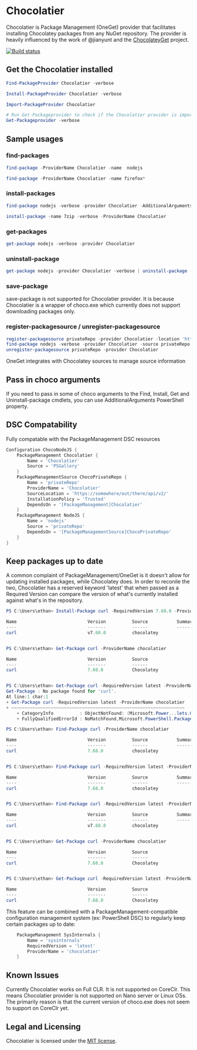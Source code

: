 # Chocolatier
Chocolatier is Package Management (OneGet) provider that facilitates installing Chocolatey packages from any NuGet repository. The provider is heavily influenced by the work of @jianyunt and the [ChocolateyGet](https://github.com/jianyunt/ChocolateyGet) project.

[![Build status](https://ci.appveyor.com/api/projects/status/14pwjwch40ww0cxd?svg=true)](https://ci.appveyor.com/project/ethanbergstrom/chocolatier)

## Get the Chocolatier installed
```PowerShell
Find-PackageProvider Chocolatier -verbose

Install-PackageProvider Chocolatier -verbose

Import-PackageProvider Chocolatier

# Run Get-Packageprovider to check if the Chocolatier provider is imported
Get-Packageprovider -verbose
```

## Sample usages
### find-packages
```PowerShell
find-package -ProviderName Chocolatier -name  nodejs

find-package -ProviderName Chocolatier -name firefox*
```

### install-packages
```PowerShell
find-package nodejs -verbose -provider Chocolatier -AdditionalArguments --exact | install-package

install-package -name 7zip -verbose -ProviderName Chocolatier
```
### get-packages
```PowerShell
get-package nodejs -verbose -provider Chocolatier
```
### uninstall-package
```PowerShell
get-package nodejs -provider Chocolatier -verbose | uninstall-package -AdditionalArguments '-y --remove-dependencies' -Verbose
```
### save-package

save-package is not supported for Chocolatier provider.
It is because Chocolatier is a wrapper of choco.exe which currently does not support downloading packages only.

### register-packagesource / unregister-packagesource
```PowerShell
register-packagesource privateRepo -provider Chocolatier -location 'https://somewhere/out/there/api/v2/'
find-package nodejs -verbose -provider Chocolatier -source privateRepo -AdditionalArguments --exact | install-package
unregister-packagesource privateRepo -provider Chocolatier
```

OneGet integrates with Chocolatey sources to manage source information

## Pass in choco arguments
If you need to pass in some of choco arguments to the Find, Install, Get and Uninstall-package cmdlets, you can use AdditionalArguments PowerShell property.

## DSC Compatability
Fully compatable with the PackageManagement DSC resources
```PowerShell
Configuration ChocoNodeJS {
	PackageManagement Chocolatier {
		Name = 'Chocolatier'
		Source = 'PSGallery'
	}
	PackageManagementSource ChocoPrivateRepo {
		Name = 'privateRepo'
		ProviderName = 'Chocolatier'
		SourceLocation = 'https://somewhere/out/there/api/v2/'
		InstallationPolicy = 'Trusted'
		DependsOn = '[PackageManagement]Chocolatier'
	}
	PackageManagement NodeJS {
		Name = 'nodejs'
		Source = 'privateRepo'
		DependsOn = '[PackageManagementSource]ChocoPrivateRepo'
	}
}
```

## Keep packages up to date
A common complaint of PackageManagement/OneGet is it doesn't allow for updating installed packages, while Chocolatey does.
In order to reconile the two, Chocolatier has a reserved keyword 'latest' that when passed as a Required Version can compare the version of what's currently installed against what's in the repository.
```PowerShell
PS C:\Users\ethan> Install-Package curl -RequiredVersion 7.60.0 -ProviderName chocolatier -Force

Name                           Version          Source           Summary
----                           -------          ------           -------
curl                           v7.60.0          chocolatey


PS C:\Users\ethan> Get-Package curl -ProviderName chocolatier

Name                           Version          Source                           ProviderName
----                           -------          ------                           ------------
curl                           7.60.0           Chocolatey                       Chocolatier


PS C:\Users\ethan> Get-Package curl -RequiredVersion latest -ProviderName chocolatier
Get-Package : No package found for 'curl'.
At line:1 char:1
+ Get-Package curl -RequiredVersion latest -ProviderName chocolatier
+ ~~~~~~~~~~~~~~~~~~~~~~~~~~~~~~~~~~~~~~~~~~~~~~~~~~~~~~~~~~~~~~~~~~
    + CategoryInfo          : ObjectNotFound: (Microsoft.Power...lets.GetPackage:GetPackage) [Get-Package], Exception
    + FullyQualifiedErrorId : NoMatchFound,Microsoft.PowerShell.PackageManagement.Cmdlets.GetPackage

PS C:\Users\ethan> Find-Package curl -ProviderName chocolatier

Name                           Version          Source           Summary
----                           -------          ------           -------
curl                           7.68.0           chocolatey


PS C:\Users\ethan> Find-Package curl -RequiredVersion latest -ProviderName chocolatier

Name                           Version          Source           Summary
----                           -------          ------           -------
curl                           7.68.0           chocolatey


PS C:\Users\ethan> Find-Package curl -RequiredVersion latest -ProviderName chocolatier | Install-Package -Force

Name                           Version          Source           Summary
----                           -------          ------           -------
curl                           v7.68.0          chocolatey


PS C:\Users\ethan> Get-Package curl -ProviderName chocolatier

Name                           Version          Source                           ProviderName
----                           -------          ------                           ------------
curl                           7.68.0           Chocolatey                       Chocolatier


PS C:\Users\ethan> Get-Package curl -RequiredVersion latest -ProviderName chocolatier

Name                           Version          Source                           ProviderName
----                           -------          ------                           ------------
curl                           7.68.0           Chocolatey                       Chocolatier

```

This feature can be combined with a PackageManagement-compatible configuration management system (ex: PowerShell DSC) to regularly keep certain packages up to date:
```PowerShell
	PackageManagement SysInternals {
		Name = 'sysinternals'
		RequiredVersion = 'latest'
		ProviderName = 'chocolatier'
	}
```

## Known Issues
Currently Chocolatier works on Full CLR.
It is not supported on CoreClr.
This means Chocolatier provider is not supported on Nano server or Linux OSs.
The primarily reason is that the current version of choco.exe does not seem to support on CoreClr yet.

## Legal and Licensing
Chocolatier is licensed under the [MIT license](./LICENSE.txt).
